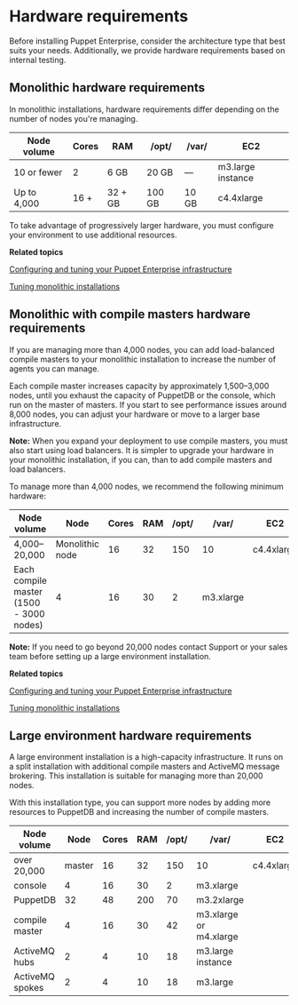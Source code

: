 # Hardware requirements

Before installing Puppet Enterprise, consider the architecture type that best suits your needs. Additionally, we provide hardware requirements based on internal testing.

## Monolithic hardware requirements

In monolithic installations, hardware requirements differ depending on the number of nodes you're managing.

|Node volume|Cores|RAM|/opt/|/var/|EC2|
|-----------|-----|---|-----|-----|---|
|10 or fewer|2|6 GB|20 GB|—|m3.large instance|
|Up to 4,000|16 +|32 + GB|100 GB|10 GB|c4.4xlarge|

To take advantage of progressively larger hardware, you must configure your environment to use additional resources.

**Related topics**  


[Configuring and tuning your Puppet Enterprise infrastructure](config_intro.md#)

[Tuning monolithic installations](tuning_monolithic.md#)

## Monolithic with compile masters hardware requirements

If you are managing more than 4,000 nodes, you can add load-balanced compile masters to your monolithic installation to increase the number of agents you can manage.

Each compile master increases capacity by approximately 1,500–3,000 nodes, until you exhaust the capacity of PuppetDB or the console, which run on the master of masters. If you start to see performance issues around 8,000 nodes, you can adjust your hardware or move to a larger base infrastructure.

**Note:** When you expand your deployment to use compile masters, you must also start using load balancers. It is simpler to upgrade your hardware in your monolithic installation, if you can, than to add compile masters and load balancers.

To manage more than 4,000 nodes, we recommend the following minimum hardware:

|Node volume|Node|Cores|RAM|/opt/|/var/|EC2|
|-----------|----|-----|---|-----|-----|---|
|4,000–20,000|Monolithic node|16|32|150|10|c4.4xlarge|
|Each compile master \(1500 - 3000 nodes\)|4|16|30|2|m3.xlarge|

**Note:** If you need to go beyond 20,000 nodes contact Support or your sales team before setting up a large environment installation.

**Related topics**  


[Configuring and tuning your Puppet Enterprise infrastructure](config_intro.md#)

[Tuning monolithic installations](tuning_monolithic.md#)

## Large environment hardware requirements

A large environment installation is a high-capacity infrastructure. It runs on a split installation with additional compile masters and ActiveMQ message brokering. This installation is suitable for managing more than 20,000 nodes.

With this installation type, you can support more nodes by adding more resources to PuppetDB and increasing the number of compile masters.

|Node volume|Node|Cores|RAM|/opt/|/var/|EC2|
|-----------|----|-----|---|-----|-----|---|
|over 20,000|master|16|32|150|10|c4.4xlarge|
|console|4|16|30|2|m3.xlarge|
|PuppetDB|32|48|200|70|m3.2xlarge|
|compile master|4|16|30|42|m3.xlarge or m4.xlarge|
|ActiveMQ hubs|2|4|10|18|m3.large instance|
|ActiveMQ spokes|2|4|10|18|m3.large|


